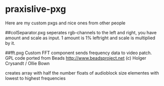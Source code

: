 # praxislive-pxg
Here are my custom pxgs and nice ones from other people

##colSeparator.pxg
seperates rgb-channels to the left and right, you have amount and scale as input. 1 amount is 1% leftright and scale is multiplied by it.

##fft.pxg
Custom FFT component sends
frequency data to video patch.
GPL code ported from Beads
http://www.beadsproject.net
(c) Holger Crysandt / Ollie Bown

creates array with half the number floats of audioblock size elementes with lowest to highest frequencies
